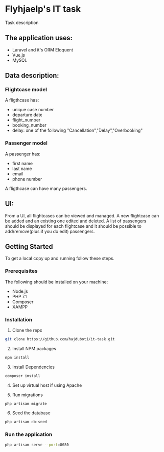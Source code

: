# Flyhjaelp's IT task

Task description

## The application uses:

* Laravel and it's ORM Eloquent
* Vue.js
* MySQL

## Data description:

### Flightcase model

A fligthcase has:
* unique case number
* departure date
* flight_number
* booking_number
* delay: one of the following "Cancellation","Delay","Overbooking"

### Passenger model

A passenger has:
* first name
* last name
* email
* phone number

A fligthcase can have many passengers.

## UI:

From a UI, all flightcases can be viewed and managed. A new flightcase can be added and an existing one edited and deleted. 
A list of passengers should be displayed for each flightcase and it should be possible to add/remove(plus if you do edit) passengers. 

<!-- GETTING STARTED -->
## Getting Started

To get a local copy up and running follow these steps.

### Prerequisites

The following should be installed on your machine:

* Node.js
* PHP 7.1
* Composer
* XAMPP

### Installation

1. Clone the repo
```sh
git clone https://github.com/hajduboti/it-task.git
```
2. Install NPM packages
```sh
npm install
```
3. Install Dependencies
```sh
composer install
```
4. Set up virtual host if using Apache

5. Run migrations
```sh
php artisan migrate
```
6. Seed the database
```sh
php artisan db:seed
```

### Run the application



```sh
php artisan serve --port=8080
```